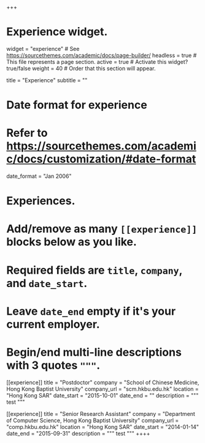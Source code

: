 +++
# Experience widget.
widget = "experience"  # See https://sourcethemes.com/academic/docs/page-builder/
headless = true  # This file represents a page section.
active = true  # Activate this widget? true/false
weight = 40  # Order that this section will appear.

title = "Experience"
subtitle = ""

# Date format for experience
#   Refer to https://sourcethemes.com/academic/docs/customization/#date-format
date_format = "Jan 2006"

# Experiences.
#   Add/remove as many `[[experience]]` blocks below as you like.
#   Required fields are `title`, `company`, and `date_start`.
#   Leave `date_end` empty if it's your current employer.
#   Begin/end multi-line descriptions with 3 quotes `"""`.
[[experience]]
  title = "Postdoctor"
  company = "School of Chinese Medicine, Hong Kong Baptist University"
  company_url = "scm.hkbu.edu.hk"
  location = "Hong Kong SAR"
  date_start = "2015-10-01"
  date_end = ""
  description = """
  test
  """

[[experience]]
  title = "Senior Research Assistant"
  company = "Department of Computer Science, Hong Kong Baptist University"
  company_url = "comp.hkbu.edu.hk"
  location = "Hong Kong SAR"
  date_start = "2014-01-14"
  date_end = "2015-09-31"
  description = """
  test
  """
++++
